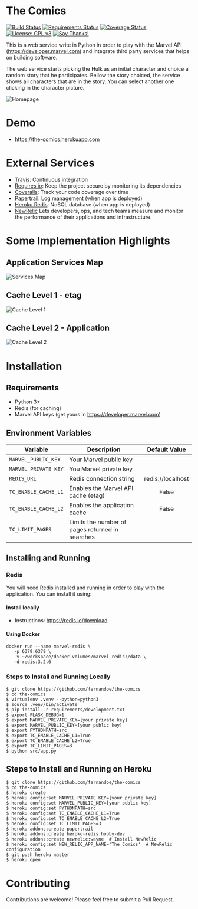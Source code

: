 # The Comics

[![Build Status](https://travis-ci.org/fernandoe/the-comics.svg?branch=master)](https://travis-ci.org/fernandoe/the-comics)
[![Requirements Status](https://requires.io/github/fernandoe/the-comics/requirements.svg?branch=master)](https://requires.io/github/fernandoe/the-comics/requirements/?branch=master)
[![Coverage Status](https://coveralls.io/repos/github/fernandoe/the-comics/badge.svg?branch=master)](https://coveralls.io/github/fernandoe/the-comics?branch=master)
[![License: GPL v3](https://img.shields.io/badge/License-GPL%20v3-blue.svg)](https://raw.githubusercontent.com/fernandoe/the-comics/master/LICENSE)
[![Say Thanks!](https://img.shields.io/badge/Say%20Thanks-!-1EAEDB.svg)](https://saythanks.io/to/fernandoe)


This is a web service write in Python in order to play with the Marvel API (https://developer.marvel.com) and integrate 
third party services that helps on building software.

The web service starts picking the Hulk as an initial character and choice a random story that he participates. Bellow 
the story choiced, the service shows all characters that are in the story. You can select another one clicking in the 
character picture.


![Homepage](https://raw.githubusercontent.com/fernandoe/the-comics/master/sandbox/docs/images/index-page.png)




# Demo

* https://the-comics.herokuapp.com




# External Services

* [Travis](https://travis-ci.org/fernandoe/the-comics): Continuous integration
* [Requires.io](https://requires.io/github/fernandoe/the-comics/requirements/?branch=master): Keep the project secure by monitoring its dependencies
* [Coveralls](https://coveralls.io/github/fernandoe/the-comics?branch=master): Track your code coverage over time
* [Papertrail](https://dashboard.heroku.com/apps/the-comics/resources): Log management (when app is deployed)
* [Heroku Redis](https://dashboard.heroku.com/apps/the-comics/resources): NoSQL database (when app is deployed)
* [NewRelic](https://newrelic.com) Lets developers, ops, and tech teams measure and monitor the performance of their applications and infrastructure.




# Some Implementation Highlights


## Application Services Map


![Services Map](https://raw.githubusercontent.com/fernandoe/the-comics/master/sandbox/docs/images/services-map.png)




## Cache Level 1 - etag


![Cache Level 1](https://raw.githubusercontent.com/fernandoe/the-comics/master/sandbox/docs/images/cache-level-1.png)




## Cache Level 2 - Application


![Cache Level 2](https://raw.githubusercontent.com/fernandoe/the-comics/master/sandbox/docs/images/cache-level-2.png)




# Installation




## Requirements

* Python 3+
* Redis (for caching)
* Marvel API keys (get yours in https://developer.marvel.com)




## Environment Variables

| Variable | Description | Default Value
| --- | --- | :---:
| `MARVEL_PUBLIC_KEY` | Your Marvel public key | 
| `MARVEL_PRIVATE_KEY` | You Marvel private key | 
| `REDIS_URL` | Redis connection string | redis://localhost 
| `TC_ENABLE_CACHE_L1` | Enables the Marvel API cache (etag) | False
| `TC_ENABLE_CACHE_L2` | Enables the application cache | False
| `TC_LIMIT_PAGES` | Limits the number of pages returned in searches | 






## Installing and Running


### Redis


You will need Redis installed and running in order to play with the application. You can install it using:




#### Install locally

 
* Instructinos: https://redis.io/download




#### Using Docker


```shell
docker run --name marvel-redis \
   -p 6379:6379 \
   -v ~/workspace/docker-volumes/marvel-redis:/data \
   -d redis:3.2.6
```



### Steps to Install and Running Locally

```shell
$ git clone https://github.com/fernandoe/the-comics
$ cd the-comics
$ virtualenv .venv --python=python3
$ source .venv/bin/activate
$ pip install -r requirements/development.txt
$ export FLASK_DEBUG=1 
$ export MARVEL_PRIVATE_KEY=[your private key]
$ export MARVEL_PUBLIC_KEY=[your public key] 
$ export PYTHONPATH=src
$ export TC_ENABLE_CACHE_L1=True
$ export TC_ENABLE_CACHE_L2=True
$ export TC_LIMIT_PAGES=3
$ python src/app.py
``` 




## Steps to Install and Running on Heroku


```shell
$ git clone https://github.com/fernandoe/the-comics
$ cd the-comics
$ heroku create
$ heroku config:set MARVEL_PRIVATE_KEY=[your private key]
$ heroku config:set MARVEL_PUBLIC_KEY=[your public key]
$ heroku config:set PYTHONPATH=src
$ heroku config:set TC_ENABLE_CACHE_L1=True
$ heroku config:set TC_ENABLE_CACHE_L2=True
$ heroku config:set TC_LIMIT_PAGES=3
$ heroku addons:create papertrail
$ heroku addons:create heroku-redis:hobby-dev
$ heroku addons:create newrelic:wayne  # Install NewRelic
$ heroku config:set NEW_RELIC_APP_NAME='The Comics'  # NewRelic configuration
$ git push heroku master
$ heroku open
``` 




# Contributing

Contributions are welcome! Please feel free to submit a Pull Request.
